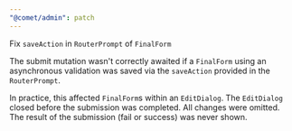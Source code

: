 ```yaml
---
"@comet/admin": patch
---
```


Fix `saveAction` in `RouterPrompt` of `FinalForm`

The submit mutation wasn't correctly awaited if a `FinalForm` using an asynchronous validation was saved via the `saveAction` provided in the `RouterPrompt`. 

In practice, this affected `FinalForm`s within an `EditDialog`. The `EditDialog` closed before the submission was completed. All changes were omitted. The result of the submission (fail or success) was never shown.
